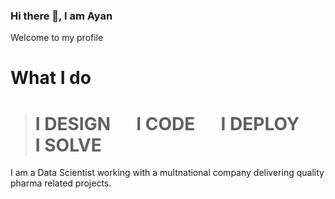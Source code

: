 ### Hi there 👋, I am Ayan
Welcome to my profile

# What I do

> # I DESIGN &emsp; I CODE  &emsp; I DEPLOY &emsp; I SOLVE
I am a Data Scientist working with a multnational company delivering quality pharma related projects.

<!--
# My Websites

![](https://www.travelengine.co/images/social_image.jpg)
![](https://www.hungryaf.in/images/social_image.png)


<!--
**do2blehelix/do2blehelix** is a ✨ _special_ ✨ repository because its `README.md` (this file) appears on your GitHub profile.

Here are some ideas to get you started:

- 🔭 I’m currently working on ...
- 🌱 I’m currently learning ...
- 👯 I’m looking to collaborate on ...
- 🤔 I’m looking for help with ...
- 💬 Ask me about ...
- 📫 How to reach me: ...
- 😄 Pronouns: ...
- ⚡ Fun fact: ...
-->
